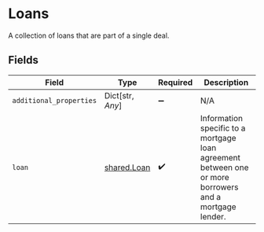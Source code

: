# Loans

A collection of loans that are part of a single deal.


## Fields

| Field                                                                                                  | Type                                                                                                   | Required                                                                                               | Description                                                                                            |
| ------------------------------------------------------------------------------------------------------ | ------------------------------------------------------------------------------------------------------ | ------------------------------------------------------------------------------------------------------ | ------------------------------------------------------------------------------------------------------ |
| `additional_properties`                                                                                | Dict[str, *Any*]                                                                                       | :heavy_minus_sign:                                                                                     | N/A                                                                                                    |
| `loan`                                                                                                 | [shared.Loan](../../models/shared/loan.md)                                                             | :heavy_check_mark:                                                                                     | Information specific to a mortgage loan agreement between one or more borrowers and a mortgage lender. |